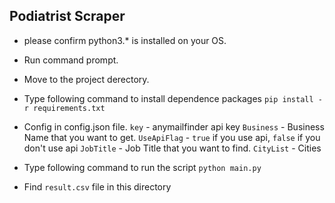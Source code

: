 ## Podiatrist Scraper

- please confirm python3.* is installed on your OS.

- Run command prompt.

- Move to the project derectory.

- Type following command to install dependence packages
    `pip install -r requirements.txt`

- Config in config.json file.
  `key` - anymailfinder api key
  `Business` - Business Name that you want to get.
  `UseApiFlag` - `true` if you use api, `false` if you don't use api
  `JobTitle` - Job Title that you want to find.
  `CityList` - Cities

- Type following command to run the script
    `python main.py`

- Find `result.csv` file in this directory